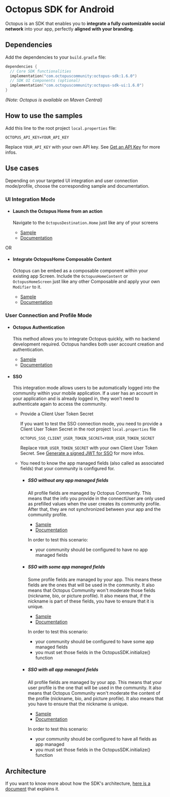 # Octopus SDK for Android

Octopus is an SDK that enables you to **integrate a fully customizable social network** into your app, perfectly **aligned with your branding**.

## Dependencies

Add the dependencies to your `build.gradle` file:

```kotlin
dependencies {
  // Core SDK functionalities
  implementation("com.octopuscommunity:octopus-sdk:1.6.0")
  // SDK UI Components (optional)
  implementation("com.octopuscommunity:octopus-sdk-ui:1.6.0")
}
```

*(Note: Octopus is available on Maven Central)*

## How to use the samples

Add this line to the root project `local.properties` file:

 ```properties
 OCTOPUS_API_KEY=YOUR_API_KEY
 ```

Replace `YOUR_API_KEY` with your own API key. See [Get an API Key](https://doc.octopuscommunity.com/) for more infos.

## Use cases

Depending on your targeted UI integration and user connection mode/profile, choose the corresponding
sample and documentation.

### UI Integration Mode

- #### Launch the Octopus Home from an action

  Navigate to the `OctopusDestination.Home` just like any of your screens

  - [Sample](/samples/octopus-auth/fullscreen)
  - [Documentation](https://doc.octopuscommunity.com/SDK/octopus-auth/android)

OR

- #### Integrate OctopusHome Composable Content

  Octopus can be embed as a composable component within your existing app Screen.
  Include the `OctopusHomeContent` or `OctopusHomeScreen` just like any other Composable and apply your own `Modifier` to it.

  - [Sample](/samples/octopus-auth/embed)
  - [Documentation](https://doc.octopuscommunity.com/SDK/octopus-auth/android)

### User Connection and Profile Mode

- #### Octopus Authentication

  This method allows you to integrate Octopus quickly, with no backend development required. Octopus handles both user account creation and authentication.

  - [Sample](/samples/octopus-auth)
  - [Documentation](https://doc.octopuscommunity.com/SDK/octopus-auth/android)

- #### SSO

  This integration mode allows users to be automatically logged into the community within your mobile application. If a user has an account in your application and is already logged in, they won’t need to authenticate again to access the community.

  - Provide a Client User Token Secret

    If you want to test the SSO connection mode, you need to provide a Client User Token Secret in the
root project `local.properties` file

    ```properties
    OCTOPUS_SSO_CLIENT_USER_TOKEN_SECRET=YOUR_USER_TOKEN_SECRET
    ```
    Replace `YOUR_USER_TOKEN_SECRET` with your own Client User Token Secret. See [Generate a signed JWT for SSO](https://doc.octopuscommunity.com/backend/sso)
for more infos.

  - You need to know the app managed fields (also called as associated fields) that your community is configured for.
    - ##### SSO without any app managed fields

      All profile fields are managed by Octopus Community. This means that the info you provide in
      the connectUser are only used as prefilled values when the user creates its community profile.
      After that, they are not synchronized between your app and the community profile.

      - [Sample](/samples/sso/octopus-profile)
      - [Documentation](https://doc.octopuscommunity.com/SDK/sso/android)

      In order to test this scenario:
      - your community should be configured to have no app managed fields

    - ##### SSO with some app managed fields

      Some profile fields are managed by your app. This means these fields are the ones
      that will be used in the community. It also means that Octopus Community won't moderate those
      fields (nickname, bio, or picture profile). It also means that, if the nickname is part of
      these fields, you have to ensure that it is unique.

        - [Sample](/samples/sso/hybrid-profile)
        - [Documentation](https://doc.octopuscommunity.com/SDK/sso/android)

      In order to test this scenario:
        - your community should be configured to have some app managed fields
        - you must set those fields in the OctopusSDK.initialize() function

    - ##### SSO with all app managed fields

      All profile fields are managed by your app. This means that your user profile is the one that
      will be used in the community. It also means that Octopus Community won't moderate the content
      of the profile (nickname, bio, and picture profile). It also means that you have to ensure
      that the nickname is unique.

        - [Sample](/samples/sso/client-profile)
        - [Documentation](https://doc.octopuscommunity.com/SDK/sso/android)

      In order to test this scenario:
        - your community should be configured to have all fields as app managed
        - you must set those fields in the OctopusSDK.initialize() function

## Architecture

If you want to know more about how the SDK's architecture, [here is a document](ARCHITECTURE.md) that explains it.
